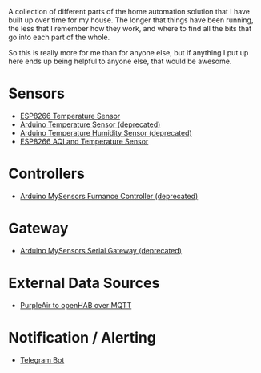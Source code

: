 
A collection of different parts of the home automation solution that I have built up over time for my house. The longer that things have been running, the less that I remember how they work, and where to find all the bits that go into each part of the whole.

So this is really more for me than for anyone else, but if anything I put up here ends up being helpful to anyone else, that would be awesome.

# Sensors
 - [ESP8266 Temperature Sensor](sensors/esp-temperature-sensor)
 - [Arduino Temperature Sensor (deprecated)](sensors/arduino-temperature-sensor)
 - [Arduino Temperature Humidity Sensor (deprecated)](sensors/arduino-temperature-humidity-sensor)
 - [ESP8266 AQI and Temperature Sensor](sensors/esp-air-quality-sensor)

# Controllers
 - [Arduino MySensors Furnance Controller (deprecated)](controllers/arduino-furnace-controller)

# Gateway
 - [Arduino MySensors Serial Gateway (deprecated)](openhab/arduino-serial-gateway)

# External Data Sources
 - [PurpleAir to openHAB over MQTT](purple-air)
 
# Notification / Alerting
 - [Telegram Bot](telegram-bot)
 

